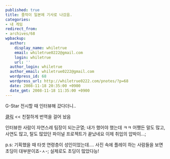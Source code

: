 ```yaml
---
published: true
title: 졸작이 일본에 기사로 나갔음.
categories:
- 내 게임
redirect_from:
- archives/68
wpbackup:
  author:
    display_name: whiletrue
    email: whiletrue0222@gmail.com
    login: whiletrue
    url: ''
  author_login: whiletrue
  author_email: whiletrue0222@gmail.com
  wordpress_id: 68
  wordpress_url: http://whiletrue0222.com/pnotes/?p=68
  date: 2008-11-18 20:35:00 +0900
  date_gmt: 2008-11-18 11:35:00 +0900
---
```


G-Star 전시할 때 인터뷰해 갔다더니..

[클릭](http://j2k.naver.com/j2k_frame.php/korean/www.4gamer.net/games/027/G002744/20081118042/)
<< 친절하게 번역을 걸어 놨음

인터뷰한 사람이 자연스레 팀장이 되는군열;
내가 했어야 했는데 ㅋㅋ
어쨌든 말도 많고, 사연도 많고, 탈도 많았던 파이널 프로젝트가 끝났네요
이제 취업의 압박이...;


p.s: 기획했을 때 타겟 연령층이 성인이었는데....
사진 속에 플레이 하는 사람들을 보면 초딩이 대부분이죠-ㅅ-;
실제로도 초딩이 많았다능!
